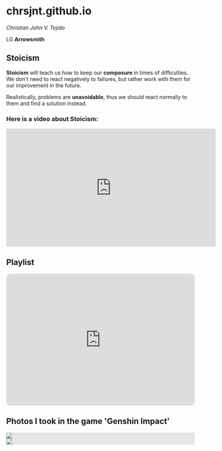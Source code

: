 # **chrsjnt.github.io**

*Christian John V. Tejido*

LG **Arrowsmith**

## **Stoicism**

**Stoicism** will teach us how to keep our **composure** in times of difficulties. We don't need to react negatively to failures, but rather work with them for our improvement in the future.

Realistically, problems are **unavoidable**, thus we should react normally to them and find a solution instead.

### **Here is a video about Stoicism:**

<iframe width="560" height="315" src="https://www.youtube.com/embed/EFkyxzJtiv4" title="YouTube video player" frameborder="0" allow="accelerometer; autoplay; clipboard-write; encrypted-media; gyroscope; picture-in-picture; web-share" allowfullscreen></iframe>

## **Playlist**

<iframe style="border-radius:12px" src="https://open.spotify.com/embed/playlist/0SBbDSbaPhmqA374W89EBw?utm_source=generator" width="100%" height="352" frameBorder="0" allowfullscreen="" allow="autoplay; clipboard-write; encrypted-media; fullscreen; picture-in-picture" loading="lazy"></iframe>

## Photos I took in the game 'Genshin Impact'

<img style="display: block;-webkit-user-select: none;margin: auto;background-color: hsl(0, 0%, 90%);transition: background-color 300ms;" src="file:///E:/Genshin%20Impact/GenshinImpact/Genshin%20Impact%20game/ScreenShot/20230201202621.png">

<img style="display: block;-webkit-user-select: none;margin: auto;background-color: hsl(0, 0%, 90%);transition: background-color 300ms;" src="file:///E:/Genshin%20Impact/GenshinImpact/Genshin%20Impact%20game/ScreenShot/20230131220407.png">
